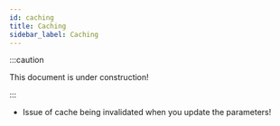 ```yaml
---
id: caching
title: Caching
sidebar_label: Caching
---
```


:::caution

This document is under construction!

:::

* Issue of cache being invalidated when you update the parameters!